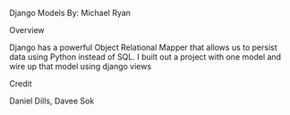Django Models
By: Michael Ryan

Overview

Django has a powerful Object Relational Mapper that allows us to persist data using Python instead of SQL.  I built out a project with one model and wire up that model using django views

Credit

Daniel Dills, Davee Sok